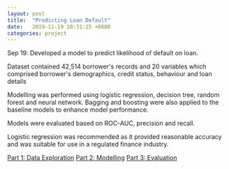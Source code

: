 ```yaml
---
layout: post
title:  "Predicting Loan Default"
date:   2019-11-19 20:31:25 +0800
categories: project
---
```


Sep 19: Developed a model to predict likelihood of default on loan.

Dataset contained 42,514 borrower's records and 20 variables which comprised borrower's demographics, credit status, behaviour and loan details

Modelling was performed using logistic regression, decision tree, random forest and neural network. Bagging and boosting were also applied to the baseline models to enhance model performance.   

Models were evaluated based on ROC-AUC, precision and recall.

Logistic regression was recommended as it provided reasonable accuracy and was suitable for use in a regulated finance industry.

[Part 1: Data Exploration](https://github.com/alvinchiaht/project/blob/master/Loan-Default-Prediction-Part1%20Data%20Exploration.html)
[Part 2: Modelling](https://github.com/alvinchiaht/project/blob/master/Loan-Default-Prediction-Part2_Modelling.html)
[Part 3: Evaluation](https://github.com/alvinchiaht/project/blob/master/Loan-Default-Prediction-Part3-Evaluation.html)
